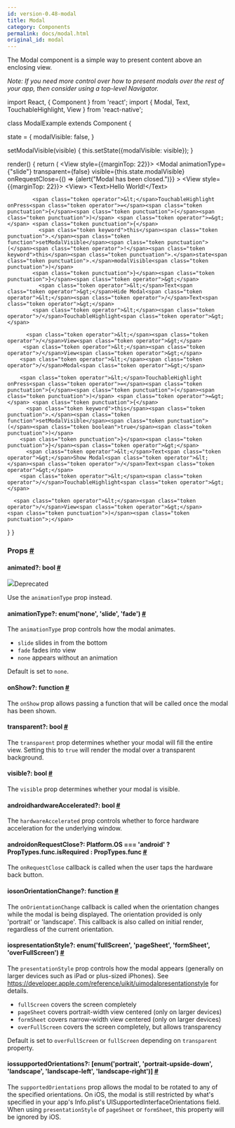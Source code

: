 ```yaml
---
id: version-0.48-modal
title: Modal
category: Components
permalink: docs/modal.html
original_id: modal
---
```

<div><div><p>The Modal component is a simple way to present content above an enclosing view.</p><p><em>Note: If you need more control over how to present modals over the rest of your app,
then consider using a top-level Navigator.</em></p><div class="prism language-javascript"><span class="token keyword">import</span> React<span class="token punctuation">,</span> <span class="token punctuation">{</span> Component <span class="token punctuation">}</span> <span class="token keyword">from</span> <span class="token string">'react'</span><span class="token punctuation">;</span>
<span class="token keyword">import</span> <span class="token punctuation">{</span> Modal<span class="token punctuation">,</span> Text<span class="token punctuation">,</span> TouchableHighlight<span class="token punctuation">,</span> View <span class="token punctuation">}</span> <span class="token keyword">from</span> <span class="token string">'react-native'</span><span class="token punctuation">;</span>

<span class="token keyword">class</span> <span class="token class-name">ModalExample</span> <span class="token keyword">extends</span> <span class="token class-name">Component</span> <span class="token punctuation">{</span>

  state <span class="token operator">=</span> <span class="token punctuation">{</span>
    modalVisible<span class="token punctuation">:</span> <span class="token boolean">false</span><span class="token punctuation">,</span>
  <span class="token punctuation">}</span>

  <span class="token function">setModalVisible</span><span class="token punctuation">(</span>visible<span class="token punctuation">)</span> <span class="token punctuation">{</span>
    <span class="token keyword">this</span><span class="token punctuation">.</span><span class="token function">setState</span><span class="token punctuation">(</span><span class="token punctuation">{</span>modalVisible<span class="token punctuation">:</span> visible<span class="token punctuation">}</span><span class="token punctuation">)</span><span class="token punctuation">;</span>
  <span class="token punctuation">}</span>

  <span class="token function">render</span><span class="token punctuation">(</span><span class="token punctuation">)</span> <span class="token punctuation">{</span>
    <span class="token keyword">return</span> <span class="token punctuation">(</span>
      <span class="token operator">&lt;</span>View style<span class="token operator">=</span><span class="token punctuation">{</span><span class="token punctuation">{</span>marginTop<span class="token punctuation">:</span> <span class="token number">22</span><span class="token punctuation">}</span><span class="token punctuation">}</span><span class="token operator">&gt;</span>
        <span class="token operator">&lt;</span>Modal
          animationType<span class="token operator">=</span><span class="token punctuation">{</span><span class="token string">"slide"</span><span class="token punctuation">}</span>
          transparent<span class="token operator">=</span><span class="token punctuation">{</span><span class="token boolean">false</span><span class="token punctuation">}</span>
          visible<span class="token operator">=</span><span class="token punctuation">{</span><span class="token keyword">this</span><span class="token punctuation">.</span>state<span class="token punctuation">.</span>modalVisible<span class="token punctuation">}</span>
          onRequestClose<span class="token operator">=</span><span class="token punctuation">{</span><span class="token punctuation">(</span><span class="token punctuation">)</span> <span class="token operator">=&gt;</span> <span class="token punctuation">{</span><span class="token function">alert</span><span class="token punctuation">(</span><span class="token string">"Modal has been closed."</span><span class="token punctuation">)</span><span class="token punctuation">}</span><span class="token punctuation">}</span>
          <span class="token operator">&gt;</span>
         <span class="token operator">&lt;</span>View style<span class="token operator">=</span><span class="token punctuation">{</span><span class="token punctuation">{</span>marginTop<span class="token punctuation">:</span> <span class="token number">22</span><span class="token punctuation">}</span><span class="token punctuation">}</span><span class="token operator">&gt;</span>
          <span class="token operator">&lt;</span>View<span class="token operator">&gt;</span>
            <span class="token operator">&lt;</span>Text<span class="token operator">&gt;</span>Hello World<span class="token operator">!</span><span class="token operator">&lt;</span><span class="token operator">/</span>Text<span class="token operator">&gt;</span>

            <span class="token operator">&lt;</span>TouchableHighlight onPress<span class="token operator">=</span><span class="token punctuation">{</span><span class="token punctuation">(</span><span class="token punctuation">)</span> <span class="token operator">=&gt;</span> <span class="token punctuation">{</span>
              <span class="token keyword">this</span><span class="token punctuation">.</span><span class="token function">setModalVisible</span><span class="token punctuation">(</span><span class="token operator">!</span><span class="token keyword">this</span><span class="token punctuation">.</span>state<span class="token punctuation">.</span>modalVisible<span class="token punctuation">)</span>
            <span class="token punctuation">}</span><span class="token punctuation">}</span><span class="token operator">&gt;</span>
              <span class="token operator">&lt;</span>Text<span class="token operator">&gt;</span>Hide Modal<span class="token operator">&lt;</span><span class="token operator">/</span>Text<span class="token operator">&gt;</span>
            <span class="token operator">&lt;</span><span class="token operator">/</span>TouchableHighlight<span class="token operator">&gt;</span>

          <span class="token operator">&lt;</span><span class="token operator">/</span>View<span class="token operator">&gt;</span>
         <span class="token operator">&lt;</span><span class="token operator">/</span>View<span class="token operator">&gt;</span>
        <span class="token operator">&lt;</span><span class="token operator">/</span>Modal<span class="token operator">&gt;</span>

        <span class="token operator">&lt;</span>TouchableHighlight onPress<span class="token operator">=</span><span class="token punctuation">{</span><span class="token punctuation">(</span><span class="token punctuation">)</span> <span class="token operator">=&gt;</span> <span class="token punctuation">{</span>
          <span class="token keyword">this</span><span class="token punctuation">.</span><span class="token function">setModalVisible</span><span class="token punctuation">(</span><span class="token boolean">true</span><span class="token punctuation">)</span>
        <span class="token punctuation">}</span><span class="token punctuation">}</span><span class="token operator">&gt;</span>
          <span class="token operator">&lt;</span>Text<span class="token operator">&gt;</span>Show Modal<span class="token operator">&lt;</span><span class="token operator">/</span>Text<span class="token operator">&gt;</span>
        <span class="token operator">&lt;</span><span class="token operator">/</span>TouchableHighlight<span class="token operator">&gt;</span>

      <span class="token operator">&lt;</span><span class="token operator">/</span>View<span class="token operator">&gt;</span>
    <span class="token punctuation">)</span><span class="token punctuation">;</span>
  <span class="token punctuation">}</span>
<span class="token punctuation">}</span></div></div><h3><a class="anchor" name="props"></a>Props <a class="hash-link" href="docs/modal.html#props">#</a></h3><div class="props"><div class="prop"><h4 class="propTitle"><a class="anchor" name="animated"></a>animated?: <span class="propType">bool</span> <a class="hash-link" href="docs/modal.html#animated">#</a></h4><div class="deprecated"><div class="deprecatedTitle"><img class="deprecatedIcon" src="/react-native/img/Warning.png"><span>Deprecated</span></div><div class="deprecatedMessage"><div><p>Use the <code>animationType</code> prop instead.</p></div></div></div></div><div class="prop"><h4 class="propTitle"><a class="anchor" name="animationtype"></a>animationType?: <span class="propType">enum('none', 'slide', 'fade')</span> <a class="hash-link" href="docs/modal.html#animationtype">#</a></h4><div><p>The <code>animationType</code> prop controls how the modal animates.</p><ul><li><code>slide</code> slides in from the bottom</li><li><code>fade</code> fades into view</li><li><code>none</code> appears without an animation</li></ul><p>Default is set to <code>none</code>.</p></div></div><div class="prop"><h4 class="propTitle"><a class="anchor" name="onshow"></a>onShow?: <span class="propType">function</span> <a class="hash-link" href="docs/modal.html#onshow">#</a></h4><div><p>The <code>onShow</code> prop allows passing a function that will be called once the modal has been shown.</p></div></div><div class="prop"><h4 class="propTitle"><a class="anchor" name="transparent"></a>transparent?: <span class="propType">bool</span> <a class="hash-link" href="docs/modal.html#transparent">#</a></h4><div><p>The <code>transparent</code> prop determines whether your modal will fill the entire view. Setting this to <code>true</code> will render the modal over a transparent background.</p></div></div><div class="prop"><h4 class="propTitle"><a class="anchor" name="visible"></a>visible?: <span class="propType">bool</span> <a class="hash-link" href="docs/modal.html#visible">#</a></h4><div><p>The <code>visible</code> prop determines whether your modal is visible.</p></div></div><div class="prop"><h4 class="propTitle"><a class="anchor" name="hardwareaccelerated"></a><span class="platform">android</span>hardwareAccelerated?: <span class="propType">bool</span> <a class="hash-link" href="docs/modal.html#hardwareaccelerated">#</a></h4><div><p>The <code>hardwareAccelerated</code> prop controls whether to force hardware acceleration for the underlying window.</p></div></div><div class="prop"><h4 class="propTitle"><a class="anchor" name="onrequestclose"></a><span class="platform">android</span>onRequestClose?: <span class="propType">Platform.OS === 'android' ? PropTypes.func.isRequired : PropTypes.func</span> <a class="hash-link" href="docs/modal.html#onrequestclose">#</a></h4><div><p>The <code>onRequestClose</code> callback is called when the user taps the hardware back button.</p></div></div><div class="prop"><h4 class="propTitle"><a class="anchor" name="onorientationchange"></a><span class="platform">ios</span>onOrientationChange?: <span class="propType">function</span> <a class="hash-link" href="docs/modal.html#onorientationchange">#</a></h4><div><p>The <code>onOrientationChange</code> callback is called when the orientation changes while the modal is being displayed.
The orientation provided is only 'portrait' or 'landscape'. This callback is also called on initial render, regardless of the current orientation.</p></div></div><div class="prop"><h4 class="propTitle"><a class="anchor" name="presentationstyle"></a><span class="platform">ios</span>presentationStyle?: <span class="propType">enum('fullScreen', 'pageSheet', 'formSheet', 'overFullScreen')</span> <a class="hash-link" href="docs/modal.html#presentationstyle">#</a></h4><div><p>The <code>presentationStyle</code> prop controls how the modal appears (generally on larger devices such as iPad or plus-sized iPhones).
See <a href="https://developer.apple.com/reference/uikit/uimodalpresentationstyle">https://developer.apple.com/reference/uikit/uimodalpresentationstyle</a> for details.</p><ul><li><code>fullScreen</code> covers the screen completely</li><li><code>pageSheet</code> covers portrait-width view centered (only on larger devices)</li><li><code>formSheet</code> covers narrow-width view centered (only on larger devices)</li><li><code>overFullScreen</code> covers the screen completely, but allows transparency</li></ul><p>Default is set to <code>overFullScreen</code> or <code>fullScreen</code> depending on <code>transparent</code> property.</p></div></div><div class="prop"><h4 class="propTitle"><a class="anchor" name="supportedorientations"></a><span class="platform">ios</span>supportedOrientations?: <span class="propType"><span>[enum('portrait', 'portrait-upside-down', 'landscape', 'landscape-left', 'landscape-right')]</span></span> <a class="hash-link" href="docs/modal.html#supportedorientations">#</a></h4><div><p>The <code>supportedOrientations</code> prop allows the modal to be rotated to any of the specified orientations.
On iOS, the modal is still restricted by what's specified in your app's Info.plist's UISupportedInterfaceOrientations field.
When using <code>presentationStyle</code> of <code>pageSheet</code> or <code>formSheet</code>, this property will be ignored by iOS.</p></div></div></div></div>